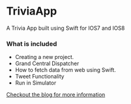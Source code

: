 TriviaApp
=========

A Trivia App built using Swift for IOS7 and IOS8 

### What is included

   * Creating a new project.
   * Grand Central Dispatcher
   * How to fetch data from web using Swift.
   * Tweet Functionality
   * Run in Simulator

[Checkout the blog for more information](http://shrikar.com/blog/2014/09/30/how-to-build-a-trivia-app-using-swift-programming-language/)
